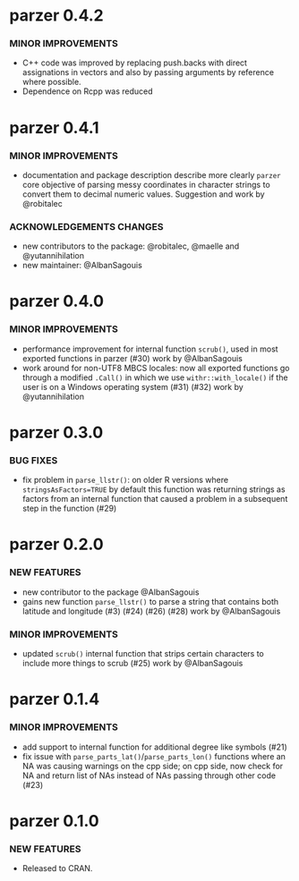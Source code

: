 parzer 0.4.2
============

### MINOR IMPROVEMENTS

* C++ code was improved by replacing push.backs with direct assignations
in vectors and also by passing arguments by reference where possible.
* Dependence on Rcpp was reduced

parzer 0.4.1
============

### MINOR IMPROVEMENTS

* documentation and package description describe more clearly `parzer` core objective of parsing messy coordinates in
character strings to convert them to decimal numeric values. Suggestion and work by @robitalec

### ACKNOWLEDGEMENTS CHANGES
* new contributors to the package: @robitalec, @maelle and @yutannihilation
* new maintainer: @AlbanSagouis

parzer 0.4.0
============

### MINOR IMPROVEMENTS

* performance improvement for internal function `scrub()`, used in most exported functions in parzer (#30) work by @AlbanSagouis
* work around for non-UTF8 MBCS locales: now all exported functions go through a modified `.Call()` in which we use `withr::with_locale()` if the user is on a Windows operating system (#31) (#32) work by @yutannihilation

parzer 0.3.0
============

### BUG FIXES

* fix problem in `parse_llstr()`: on older R versions where `stringsAsFactors=TRUE` by default this function was returning strings as factors from an internal function that caused a problem in a subsequent step in the function (#29)

parzer 0.2.0
============

### NEW FEATURES

* new contributor to the package @AlbanSagouis
* gains new function `parse_llstr()` to parse a string that contains both latitude and longitude (#3) (#24) (#26) (#28) work by @AlbanSagouis

### MINOR IMPROVEMENTS

* updated `scrub()` internal function that strips certain characters to include more things to scrub (#25) work by @AlbanSagouis

parzer 0.1.4
============

### MINOR IMPROVEMENTS

* add support to internal function for additional degree like symbols (#21)
* fix issue with `parse_parts_lat()`/`parse_parts_lon()` functions where an NA was causing warnings on the cpp side; on cpp side, now check for NA and return list of NAs instead of NAs passing through other code (#23)

parzer 0.1.0
============

### NEW FEATURES

* Released to CRAN.
